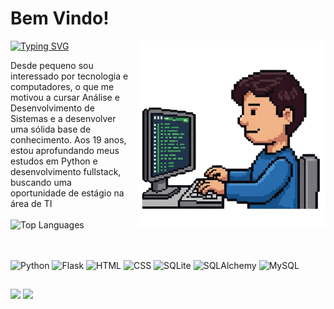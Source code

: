 # Bem Vindo!

<p float="left">
  <a href="https://git.io/typing-svg">
     <img src="https://readme-typing-svg.demolab.com?font=Fira+Code&pause=1000&color=F74C6AFF&random=false&width=499&height=40&lines=Guilherme+Castro" alt="Typing SVG" />
  </a>

  <img src="https://github.com/guilhermecastropires/guilhermecastropires/blob/main/pixelart.png" width="300" align="right" style="margin-left: 15px;">

   <p float="left">
      Desde pequeno sou interessado por tecnologia e computadores, o que me motivou a cursar Análise e Desenvolvimento de Sistemas e a desenvolver uma sólida base de conhecimento. 
      Aos 19 anos, estou aprofundando meus estudos em Python e desenvolvimento fullstack, buscando uma oportunidade de estágio na área de TI
      <br>
      <br>
      <img src="https://github-readme-stats.vercel.app/api/top-langs/?username=guilhermecastropires&layout=compact&theme=dracula" alt="Top Languages">
      <br>
  </p>

##

<div style="display: inline_block"><br>              
  <img align="center" alt="Python" height="40" width="40" src="https://cdn.jsdelivr.net/gh/devicons/devicon@latest/icons/python/python-original.svg">
  <img align="center" alt="Flask" height="40" width="40" src="https://cdn.jsdelivr.net/gh/devicons/devicon@latest/icons/flask/flask-original.svg">
  <img align="center" alt="HTML" height="40" width="40" src="https://cdn.jsdelivr.net/gh/devicons/devicon@latest/icons/html5/html5-original.svg">
  <img align="center" alt="CSS" height="40" width="40" src="https://cdn.jsdelivr.net/gh/devicons/devicon@latest/icons/css3/css3-original.svg">
  <img align="center" alt="SQLite" height="40" width="40" src="https://cdn.jsdelivr.net/gh/devicons/devicon@latest/icons/sqlite/sqlite-original.svg">
  <img align="center" alt="SQLAlchemy" height="40" width="40" src="https://cdn.jsdelivr.net/gh/devicons/devicon@latest/icons/sqlalchemy/sqlalchemy-original.svg">
  <img align="center" alt="MySQL" height="40" width="40" src="https://cdn.jsdelivr.net/gh/devicons/devicon@latest/icons/mysql/mysql-original.svg">
</div>  

##

<div>
  <a href="https://www.linkedin.com/in/guilhermecastropires/" target="_blank"><img src="https://img.shields.io/badge/-LinkedIn-%230077B5?style=for-the-badge&logo=linkedin&logoColor=white" target="_blank"></a> 
  <a href="https://www.instagram.com/_castroguii/" target="_blank"><img src="https://img.shields.io/badge/Instagram-E4405F?style=for-the-badge&logo=instagram&logoColor=white"></a>  
</div



          
